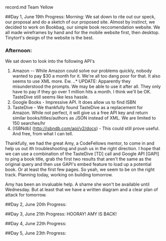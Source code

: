 record.md
Team Yellow

##Day 1, June 19th Progress:
Morning: We sat down to rite out our speck, our proposal and do a sketch of our proposed site.
Almost by instinct, we decided to work on Bookbag, our simple book reccomendation website.
We all made wireframes by hand and for the mobile website first, then desktop. Tinytort's design of the website is the best.

### Afternoon:
We sat down to look into the following API's
1. Amazon -- While Amazon could solve our problems quickly, nobody wanted to pay $30 a month for it. We're all too dang poor for that. It also seems to use XML more. Ew.
..* UPDATE: Apparently they misunderstood the prompts. We may be able to use it after all. They only have to pay if they go over 1 million hits a month. I think we'll be OK. TasteDive still seems like less hassle.
2. Google Books - Impressive API. It does allow us to find ISBN
3. TasteDive - We thankfully found TasteDive as a replacement for Amazon. While not perfect, it will give us a free API key and return similar books/titles/authors as JSON instead of XML. We are limited to 150 searches/hr
4. [ISBNdb] (http://isbndb.com/api/v2/docs)  - This could still prove useful. And free, from what I can tell.

Thankfully, we had the great Amy, a CodeFellows mentor, to come in and help us out ith troubleshooting and push us in the right direction.
I hope that we can use a combination of the TasteDive [TD] call and Google API [GAPI] to ping a book title, grab the first two results that aren't the same as the original query and then use GAPI's embed feature to load up a potential book. Or at least the first few pages.
  So yeah, we seem to be on the right track. Planning today, working on building tomorrow.

  Amy has been an invaluable help. A shame she won't be available until Wednesday. But at least that we have a written diagram and a clear plan of attack for tomorrow. 

##Day 2, June 20th Progress:

##Day 3, June 21th Progress:
HOORAY! AMY IS BACK!

##Day 4, June 22th Progress:

##Day 5, June 23th Progress: